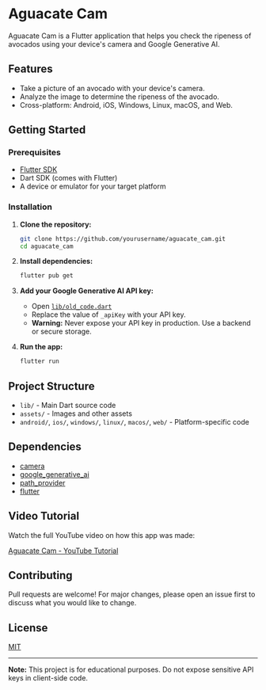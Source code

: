 # Aguacate Cam

Aguacate Cam is a Flutter application that helps you check the ripeness of avocados using your device's camera and Google Generative AI.

## Features

- Take a picture of an avocado with your device's camera.
- Analyze the image to determine the ripeness of the avocado.
- Cross-platform: Android, iOS, Windows, Linux, macOS, and Web.

## Getting Started

### Prerequisites

- [Flutter SDK](https://flutter.dev/docs/get-started/install)
- Dart SDK (comes with Flutter)
- A device or emulator for your target platform

### Installation

1. **Clone the repository:**

   ```sh
   git clone https://github.com/yourusername/aguacate_cam.git
   cd aguacate_cam
   ```

2. **Install dependencies:**

   ```sh
   flutter pub get
   ```

3. **Add your Google Generative AI API key:**

   - Open [`lib/old_code.dart`](lib/old_code.dart)
   - Replace the value of `_apiKey` with your API key.
   - **Warning:** Never expose your API key in production. Use a backend or secure storage.

4. **Run the app:**
   ```sh
   flutter run
   ```

## Project Structure

- `lib/` - Main Dart source code
- `assets/` - Images and other assets
- `android/`, `ios/`, `windows/`, `linux/`, `macos/`, `web/` - Platform-specific code

## Dependencies

- [camera](https://pub.dev/packages/camera)
- [google_generative_ai](https://pub.dev/packages/google_generative_ai)
- [path_provider](https://pub.dev/packages/path_provider)
- [flutter](https://flutter.dev)

## Video Tutorial

Watch the full YouTube video on how this app was made:

[Aguacate Cam - YouTube Tutorial](https://youtu.be/Q-mQXWHRxYs)

## Contributing

Pull requests are welcome! For major changes, please open an issue first to discuss what you would like to change.

## License

[MIT](LICENSE)

---

**Note:** This project is for educational purposes. Do not expose sensitive API keys in client-side code.
